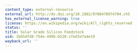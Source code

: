 ```yaml
---
content_type: external-resource
external_url: http://dx.doi.org/10.1002/9780470974704.ch5
has_external_license_warning: true
license: https://en.wikipedia.org/wiki/All_rights_reserved
status: ''
title: Solar Grade Silicon Feedstock
uid: 1b654fd8-754e-499b-b528-1fed3e7a4e19
wayback_url: ''
---
```

